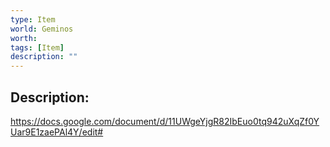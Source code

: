 ```yaml
---
type: Item
world: Geminos
worth:
tags: [Item]
description: ""
---
```


## Description:

https://docs.google.com/document/d/11UWgeYjgR82IbEuo0tq942uXqZf0YUar9E1zaePAl4Y/edit#
